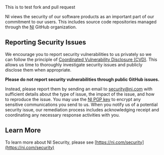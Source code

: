 This is to test fork and pull request

NI views the security of our software products as an important part of our commitment to our users.  This includes source code repositories managed through the [NI](https://github.com/ni) GitHub organization.

## Reporting Security Issues

We encourage you to report security vulnerabilities to us privately so we can follow the principle of [Coordinated Vulnerability Disclosure (CVD)](https://vuls.cert.org/confluence/display/CVD).  This allows us time to thoroughly investigate security issues and publicly disclose them when appropriate.

**Please do not report security vulnerabilities through public GitHub issues.**

Instead, please report them by sending an email to [security@ni.com](mailto:security@ni.com) with sufficient details about the type of issue, the impact of the issue, and how to reproduce the issue.  You may use the [NI PGP key](https://www.ni.com/en/support/security/pgp.html) to encrypt any sensitive communications you send to us. When you notify us of a potential security issue, our remediation process includes acknowledging receipt and coordinating any necessary response activities with you. 

## Learn More

To learn more about NI Security, please see [https://ni.com/security](https://ni.com/security)

<!-- End NI SECURITY.md -->
